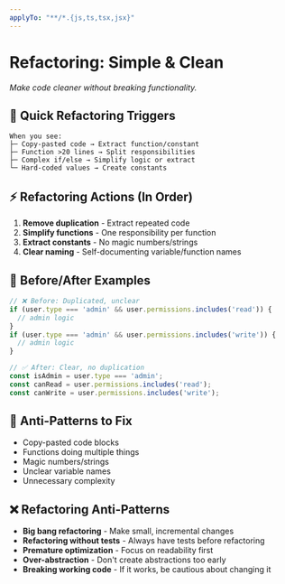 ```yaml
---
applyTo: "**/*.{js,ts,tsx,jsx}"
---
```


# Refactoring: Simple & Clean

*Make code cleaner without breaking functionality.*

## 🎯 Quick Refactoring Triggers
```
When you see:
├─ Copy-pasted code → Extract function/constant
├─ Function >20 lines → Split responsibilities  
├─ Complex if/else → Simplify logic or extract
└─ Hard-coded values → Create constants
```

## ⚡ Refactoring Actions (In Order)
1. **Remove duplication** - Extract repeated code
2. **Simplify functions** - One responsibility per function
3. **Extract constants** - No magic numbers/strings
4. **Clear naming** - Self-documenting variable/function names

## 🎨 Before/After Examples
```javascript
// ❌ Before: Duplicated, unclear
if (user.type === 'admin' && user.permissions.includes('read')) {
  // admin logic
}
if (user.type === 'admin' && user.permissions.includes('write')) {
  // admin logic  
}

// ✅ After: Clear, no duplication
const isAdmin = user.type === 'admin';
const canRead = user.permissions.includes('read');
const canWrite = user.permissions.includes('write');
```

## 🚫 Anti-Patterns to Fix
- Copy-pasted code blocks
- Functions doing multiple things
- Magic numbers/strings
- Unclear variable names
- Unnecessary complexity

## ❌ Refactoring Anti-Patterns
- **Big bang refactoring** - Make small, incremental changes
- **Refactoring without tests** - Always have tests before refactoring
- **Premature optimization** - Focus on readability first
- **Over-abstraction** - Don't create abstractions too early
- **Breaking working code** - If it works, be cautious about changing it

